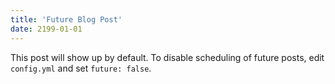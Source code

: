 ```yaml
---
title: 'Future Blog Post'
date: 2199-01-01
---
```


This post will show up by default. To disable scheduling of future posts, edit `config.yml` and set `future: false`. 
